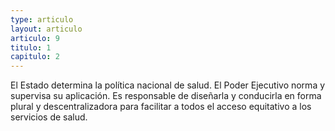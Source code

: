 ```yaml
---
type: articulo
layout: articulo
articulo: 9
titulo: 1
capitulo: 2
---
```

El Estado determina la política nacional de salud. El Poder Ejecutivo norma y supervisa su aplicación. Es responsable de diseñarla y conducirla en forma plural y descentralizadora para facilitar a todos el acceso equitativo a los servicios de salud.